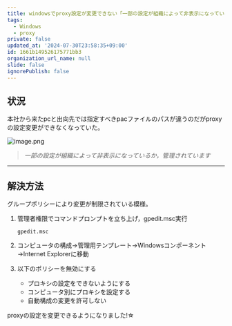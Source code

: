 ```yaml
---
title: windowsでproxy設定が変更できない「一部の設定が組織によって非表示になっているか，管理されています」
tags:
  - Windows
  - proxy
private: false
updated_at: '2024-07-30T23:58:35+09:00'
id: 1661b149526175771bb3
organization_url_name: null
slide: false
ignorePublish: false
---
```

## 状況
本社から来たpcと出向先では指定すべきpacファイルのパスが違うのだがproxyの設定変更ができなくなっていた。

![image.png](https://qiita-image-store.s3.ap-northeast-1.amazonaws.com/0/3718390/038e1366-9791-65e7-fac1-7b223245596c.png)

> *一部の設定が組織によって非表示になっているか，管理されています*

---

## 解決方法

グループポリシーにより変更が制限されている模様。

1. 管理者権限でコマンドプロンプトを立ち上げ，gpedit.msc実行

    ```
    gpedit.msc
    ```
2. コンピュータの構成→管理用テンプレート→Windowsコンポーネント→Internet Explorerに移動
3. 以下のポリシーを無効にする
    - プロキシの設定をできないようにする
    - コンピュータ別にプロキシを設定する
    - 自動構成の変更を許可しない

proxyの設定を変更できるようになりました!☆
